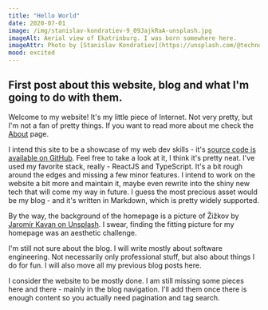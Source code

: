 ```yaml
---
title: "Hello World"
date: 2020-07-01
image: /img/stanislav-kondratiev-9_09JajkRaA-unsplash.jpg
imageAlt: Aerial view of Ekatrinburg. I was born somewhere here.
imageAttr: Photo by [Stanislav Kondratiev](https://unsplash.com/@technobulka?utm_source=unsplash&amp;utm_medium=referral&amp;utm_content=creditCopyText) on [Unsplash](https://unsplash.com/?utm_source=unsplash&amp;utm_medium=referral&amp;utm_content=creditCopyText)
mood: excited
---
```

First post about this website, blog and what I'm going to do with them.
---
Welcome to my website! It's my little piece of Internet. Not very pretty, but I'm not a fan of pretty things. If you want to read more about me check the [About](/about) page.

I intend this site to be a showcase of my web dev skills - it's [source code is available on GitHub][0]. Feel free to take a look at it, I think it's pretty neat. I've used my favorite stack, really - ReactJS and TypeScript. It's a bit rough around the edges and missing a few minor features. I intend to work on the website a bit more and maintain it, maybe even rewrite into the shiny new tech that will come my way in future. I guess the most precious asset would be my blog - and it's written in Markdown, which is pretty widely supported.

By the way, the background of the homepage is a picture of Žižkov by [Jaromír Kavan on Unsplash](https://unsplash.com/@jerrykavan?utm_source=unsplash&amp;utm_medium=referral&amp;utm_content=creditCopyText). I swear, finding the fitting picture for my homepage was an aesthetic challenge.

I'm still not sure about the blog. I will write mostly about software engineering. Not necessarily only professional stuff, but also about things I do for fun. I will also move all my previous blog posts here.

I consider the website to be mostly done. I am still missing some pieces here and there - mainly in the blog navigation. I'll add them once there is enough content so you actually need pagination and tag search. 

[0]: https://github.com/iakovmarkov/iakov.me